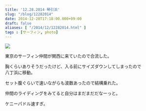 ```yaml
---
title: '12.28.2014 琴引浜'
slug: "/blog/12282014"
date: 2014-12-28T17:18:00.000+09:00
draft: false
aliases: [ "/2014/12/12282014.html" ]
tags : [サーフィン, photo]
---
```


  
![](http://68.media.tumblr.com/8380c5d368da1b6f7724e402a884d022/tumblr_nhavygDdJk1rwrdpxo1_500.jpg)  

  
  
  

東京のサーフィン仲間が関西に来ていたので合流した。

  
  

胸くらいありそうだったけど、入る前にサイズダウンしてしまったので  
八丁浜に移動。

  
  

セット腹ぐらいで速いながらも波数あったので結構乗れた。

  
  

仲間のライディングをみてると自分はまだまだだなーっと。

  
  

ケニーパドル速すぎ。